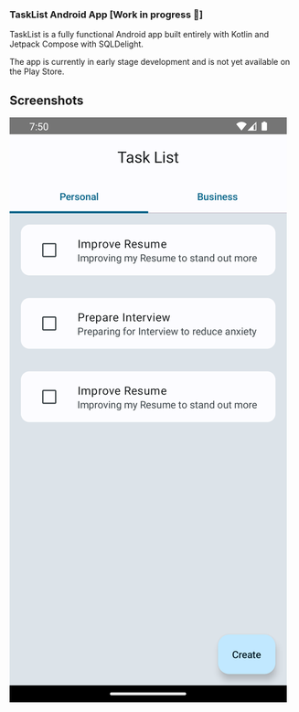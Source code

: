 ### TaskList Android App [Work in progress 🚧]

TaskList is a fully functional Android app built entirely with Kotlin and Jetpack Compose
with SQLDelight.

The app is currently in early stage development and is not yet available on the Play Store.

## Screenshots

![Screenshot showing main screen](images/main_screen.png "Screenshot showing Main screen")
